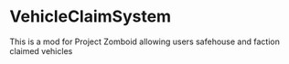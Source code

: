 # VehicleClaimSystem
This is a mod for Project Zomboid allowing users safehouse and faction claimed vehicles
